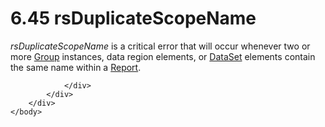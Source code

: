 <html dir="LTR" xmlns:mshelp="http://msdn.microsoft.com/mshelp" xmlns:ddue="http://ddue.schemas.microsoft.com/authoring/2003/5" xmlns:xlink="http://www.w3.org/1999/xlink" xmlns:tool="http://www.microsoft.com/tooltip">
    <head>
        <meta http-equiv="Content-Type" content="text/html; CHARSET=utf-8"></meta>
        <meta name="save" content="history"></meta>
        <title>6.45 rsDuplicateScopeName</title>
        <xml>
            <mshelp:toctitle title="6.45 rsDuplicateScopeName"></mshelp:toctitle>
            <mshelp:rltitle title="[MS-RDL]: rsDuplicateScopeName"></mshelp:rltitle>
            <mshelp:keyword index="A" term="b12d88c6-9ba4-41dc-8f1e-4e7d97805f9e"></mshelp:keyword>
            <mshelp:attr name="DCSext.ContentType" value="open specification"></mshelp:attr>
            <mshelp:attr name="AssetID" value="b12d88c6-9ba4-41dc-8f1e-4e7d97805f9e"></mshelp:attr>
            <mshelp:attr name="TopicType" value="kbRef"></mshelp:attr>
            <mshelp:attr name="DCSext.Title" value="[MS-RDL]: rsDuplicateScopeName" />
        </xml>
    </head>
    <body>
        <div id="header">
            <h1 class="heading">6.45 rsDuplicateScopeName</h1>
        </div>
        <div id="mainSection">
            <div id="mainBody">
                <div id="allHistory" class="saveHistory"></div>
                <div id="sectionSection0" class="section" name="collapseableSection">
                    

<p><i>rsDuplicateScopeName</i> is a critical error that will
occur whenever two or more <a href="dbfff811-1be7-4e8b-a5d2-6cc522317fbe.md">Group</a>
instances, data region elements, or <a href="a14782b0-2e2f-4305-83a3-3de3fd750b6a.md">DataSet</a> elements contain
the same name within a <a href="6bbaafec-020b-406c-b4e7-5e4318b616cb.md">Report</a>.
</p>


                </div>
            </div>
        </div>
    </body>
</html>
